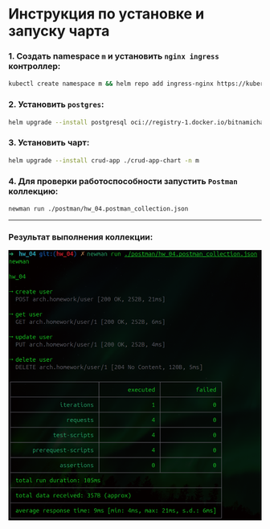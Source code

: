 # Инструкция по установке и запуску чарта

### 1. Создать namespace `m` и установить `nginx ingress` контроллер:

```bash
kubectl create namespace m && helm repo add ingress-nginx https://kubernetes.github.io/ingress-nginx/ && helm repo update && helm install nginx ingress-nginx/ingress-nginx --namespace m --create-namespace --set controller.service.externalIPs={$(minikube ip)}
```

### 2. Установить `postgres`:

```bash
helm upgrade --install postgresql oci://registry-1.docker.io/bitnamicharts/postgresql --namespace=m -f  "./crud-app-chart/values.yaml"
```

### 3. Установить чарт:

```bash
helm upgrade --install crud-app ./crud-app-chart -n m 
```

### 4. Для проверки работоспособности запустить `Postman` коллекцию:

```bash
newman run ./postman/hw_04.postman_collection.json
```

---

### Результат выполнения коллекции:
![newman_output.png](newman_output.png)